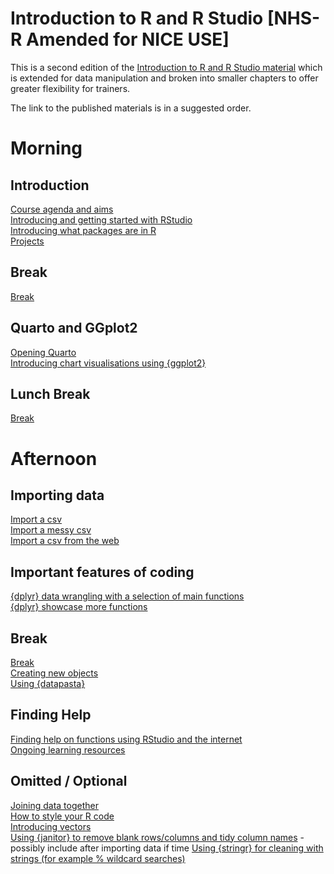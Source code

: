 
# Introduction to R and R Studio [NHS-R Amended for NICE USE]

<!-- badges: start -->
<!-- badges: end -->

This is a second edition of the [Introduction to R and R Studio material](https://github.com/nhs-r-community/intro_r/tree/main) which is 
extended for data manipulation and broken into smaller chapters to offer greater
flexibility for trainers. 

The link to the published materials is in a suggested
order.

# Morning

## Introduction 
[Course agenda and aims](https://nhs-r-community.github.io/intro-r-rstudio/session-intro.html#/title-slide)  
[Introducing and getting started with RStudio](https://nhs-r-community.github.io/intro-r-rstudio/session-rstudio.html#/title-slide)  
[Introducing what packages are in R](https://nhs-r-community.github.io/intro-r-rstudio/session-packages.html#/title-slide)  
[Projects](https://nhs-r-community.github.io/intro-r-rstudio/session-projects.html#/title-slide)  

## Break
[Break](https://nhs-r-community.github.io/intro-r-rstudio/session-break-slide.html#/title-slide)  

## Quarto and GGplot2
[Opening Quarto](https://nhs-r-community.github.io/intro-r-rstudio/session-quarto.html#/title-slide)  
[Introducing chart visualisations using {ggplot2}](https://nhs-r-community.github.io/intro_r/04-workshop_ggplot2.html#1)

## Lunch Break
[Break](https://nhs-r-community.github.io/intro-r-rstudio/session-break-slide.html#/title-slide)  

# Afternoon

## Importing data
[Import a csv](https://nhs-r-community.github.io/intro-r-rstudio/session-csv.html#/title-slide)  
[Import a messy csv](https://nhs-r-community.github.io/intro-r-rstudio/session-messy-csv.html#/title-slide)  
[Import a csv from the web](https://nhs-r-community.github.io/intro-r-rstudio/session-csv-url.html#/title-slide)  

## Important features of coding
[{dplyr} data wrangling with a selection of main functions](https://nhs-r-community.github.io/intro-r-rstudio/session-dplyr-wrangling.html#/title-slide)  
[{dplyr} showcase more functions](https://nhs-r-community.github.io/intro-r-rstudio/session-dplyr-showcase.html#/title-slide)  

## Break
[Break](https://nhs-r-community.github.io/intro-r-rstudio/session-break-slide.html#/title-slide)  
[Creating new objects](https://nhs-r-community.github.io/intro-r-rstudio/session-objects.html#/title-slide)  
[Using {datapasta}](https://nhs-r-community.github.io/intro-r-rstudio/session-datapasta.html#/title-slide)  

## Finding Help
[Finding help on functions using RStudio and the internet](https://nhs-r-community.github.io/intro_r/05-workshop_functions.html#1)  
[Ongoing learning resources](https://nhs-r-community.github.io/intro_r/09-workshop-learning.html#1)  


## Omitted / Optional

[Joining data together](https://nhs-r-community.github.io/intro-r-rstudio/session-joins.html#/title-slide)  
[How to style your R code](https://nhs-r-community.github.io/intro-r-rstudio/session-styling.html#/title-slide)  
[Introducing vectors](https://nhs-r-community.github.io/intro-r-rstudio/session-vectors.html#/title-slide)  
[Using {janitor} to remove blank rows/columns and tidy column names](https://nhs-r-community.github.io/intro-r-rstudio/session-janitor.html#/title-slide)  - possibly include after importing data if time
[Using {stringr} for cleaning with strings (for example % wildcard searches)](https://nhs-r-community.github.io/intro-r-rstudio/session-stringr.html#/title-slide)  

